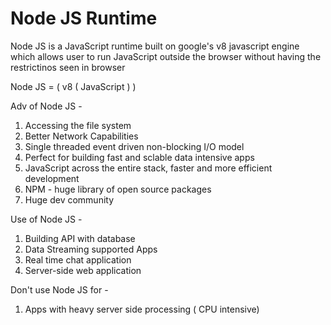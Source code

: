 # Node JS Runtime

Node JS is a JavaScript runtime built on google's v8 javascript engine which allows user to run JavaScript outside the browser without having the restrictinos seen in browser

Node JS = ( v8 ( JavaScript ) )

Adv of Node JS -

1. Accessing the file system
2. Better Network Capabilities
3. Single threaded event driven non-blocking I/O model
4. Perfect for building fast and sclable data intensive apps
5. JavaScript across the entire stack, faster and more efficient development
6. NPM - huge library of open source packages
7. Huge dev community

Use of Node JS -

1. Building API with database
2. Data Streaming supported Apps
3. Real time chat application
4. Server-side web application

Don't use Node JS for -

1. Apps with heavy server side processing ( CPU intensive)
